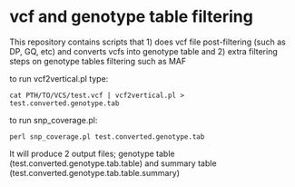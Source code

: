 # vcf and genotype table filtering
This repository contains scripts that 1) does vcf file post-filtering (such as DP, GQ, etc) and converts vcfs into genotype table and 2) extra filtering steps on genotype tables filtering such as MAF 


to run vcf2vertical.pl type:
```
cat PTH/TO/VCS/test.vcf | vcf2vertical.pl > test.converted.genotype.tab
```

to run snp_coverage.pl:
```
perl snp_coverage.pl test.converted.genotype.tab
```

It will produce 2 output files; genotype table (test.converted.genotype.tab.table)
and summary table (test.converted.genotype.tab.table.summary)
